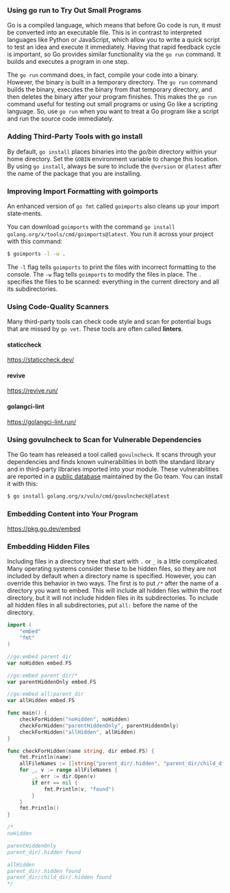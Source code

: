 ### Using go run to Try Out Small Programs

Go is a compiled language, which means that before Go code is run, it must be converted into an executable file. This is in contrast to interpreted languages like Python or JavaScript, which allow you to write a quick script to test an idea and execute it immediately. Having that rapid feedback cycle is important, so Go provides similar functionality via the `go run` command. It builds and executes a program in one step.

The `go run` command does, in fact, compile your code into a binary. However, the binary is built in a temporary directory. The `go run` command builds the binary, executes the binary from that temporary directory, and then deletes the binary after your program finishes. This makes the `go run` command useful for testing out small programs or using Go like a scripting language. So, use `go run` when you want to treat a Go program like a script and run the source code immediately.

### Adding Third-Party Tools with go install

By default, `go install` places binaries into the *go/bin* directory within your home directory. Set the `GOBIN` environment variable to change this location. By using `go install`, always be sure to include the `@version` or `@latest` after the name of the package that you are installing.

### Improving Import Formatting with goimports

An enhanced version of `go fmt` called `goimports` also cleans up your import state‐ments.

You can download `goimports` with the command `go install golang.org/x/tools/cmd/goimports@latest`. You run it across your project with this command:

```bash
$ goimports -l -w .
```

The `-l` flag tells `goimports` to print the files with incorrect formatting to the console. The `-w` flag tells `goimports` to modify the files in place. The `.` specifies the files to be scanned: everything in the current directory and all its subdirectories.

### Using Code-Quality Scanners

Many third-party tools can check code style and scan for potential bugs that are missed by `go vet`. These tools are often called **linters**.

#### staticcheck

https://staticcheck.dev/

#### revive

https://revive.run/

#### golangci-lint

https://golangci-lint.run/

### Using govulncheck to Scan for Vulnerable Dependencies

The Go team has released a tool called `govulncheck`. It scans through your dependencies and finds known vulnerabilities in both the standard library and in third-party libraries imported into your module. These vulnerabilities are reported in a [public database](https://pkg.go.dev/vuln/) maintained by the Go team. You can install it with this:

```bash
$ go install golang.org/x/vuln/cmd/govulncheck@latest
```

### Embedding Content into Your Program

https://pkg.go.dev/embed

### Embedding Hidden Files

Including files in a directory tree that start with `.` or `_` is a little complicated. Many operating systems consider these to be hidden files, so they are not included by default when a directory name is specified. However, you can override this behavior in two ways. The first is to put `/*` after the name of a directory you want to embed. This will include all hidden files within the root directory, but it will not include hidden files in its subdirectories. To include all hidden files in all subdirectories, put `all:` before the name of the directory.

```go
import (
	"embed"
	"fmt"
)

//go:embed parent_dir
var noHidden embed.FS

//go:embed parent_dir/*
var parentHiddenOnly embed.FS

//go:embed all:parent_dir
var allHidden embed.FS

func main() {
	checkForHidden("noHidden", noHidden)
	checkForHidden("parentHiddenOnly", parentHiddenOnly)
	checkForHidden("allHidden", allHidden)
}

func checkForHidden(name string, dir embed.FS) {
	fmt.Println(name)
	allFileNames := []string{"parent_dir/.hidden", "parent_dir/child_dir/.hidden"}
	for _, v := range allFileNames {
		_, err := dir.Open(v)
		if err == nil {
			fmt.Println(v, "found")
		}
	}
	fmt.Println()
}

/*
noHidden 

parentHiddenOnly 
parent_dir/.hidden found 

allHidden 
parent_dir/.hidden found 
parent_dir/child_dir/.hidden found
*/
```























